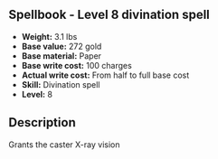 ## Spellbook - Level 8 divination spell
- **Weight:** 3.1 lbs
- **Base value:** 272 gold
- **Base material:** Paper
- **Base write cost:** 100 charges
- **Actual write cost:** From half to full base cost
- **Skill:** Divination spell
- **Level:** 8
## Description
Grants the caster X-ray vision

